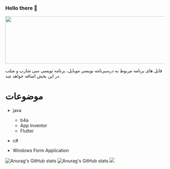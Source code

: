###  Hello there 👋
<img width="850px"  height="150px" src="https://github.com/alca1398/alca1398/assets/51108126/76756242-e8e1-473e-8d1b-b159a0baf70e" />

فایل های برنامه مربوط به درسبرنامه نویسی موبایل، برنامه نویسی سی شارپ و متلب در این بخش اضافه خواهد شد.

# موضوعات
- java
  -  b4a
  -  App Inventor
  -  Flutter

- c#
 - Windows Form Application

![Anurag's GitHub stats](https://github-readme-stats.vercel.app/api?username=alca1398&show_icons=true&theme=transparent)
![Anurag's GitHub stats](https://github-readme-stats.vercel.app/api?username=alca1398&hide=contribs,prs)
<img src=https://img.shields.io/badge/left-right-f39f37>
